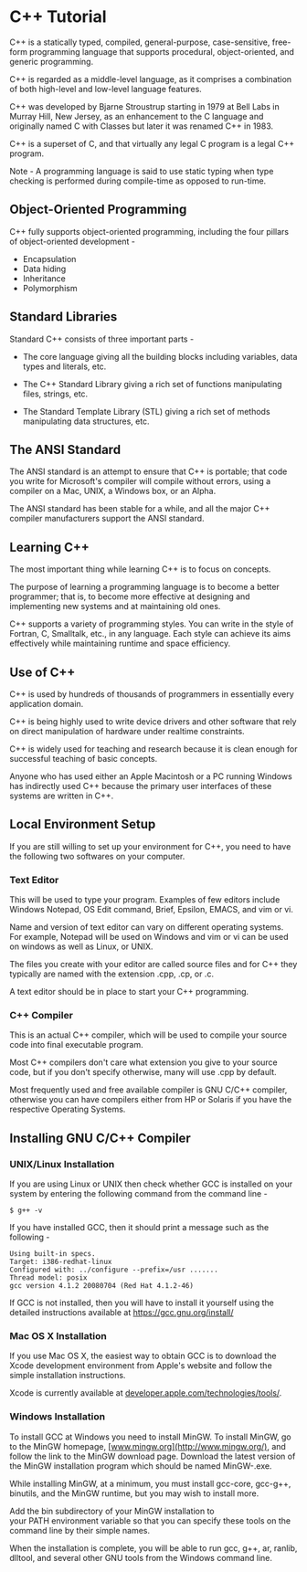 # C++ Tutorial

C++ is a statically typed, compiled, general-purpose, case-sensitive, free-form programming language that supports procedural, object-oriented, and generic programming.

C++ is regarded as a middle-level language, as it comprises a combination of both high-level and low-level language features.

C++ was developed by Bjarne Stroustrup starting in 1979 at Bell Labs in Murray Hill, New Jersey, as an enhancement to the C language and originally named C with Classes but later it was renamed C++ in 1983.

C++ is a superset of C, and that virtually any legal C program is a legal C++ program.

Note - A programming language is said to use static typing when type checking is performed during compile-time as opposed to run-time.

Object-Oriented Programming
---------------------------

C++ fully supports object-oriented programming, including the four pillars of object-oriented development -

-   Encapsulation
-   Data hiding
-   Inheritance
-   Polymorphism

Standard Libraries
------------------

Standard C++ consists of three important parts -

-   The core language giving all the building blocks including variables, data types and literals, etc.

-   The C++ Standard Library giving a rich set of functions manipulating files, strings, etc.

-   The Standard Template Library (STL) giving a rich set of methods manipulating data structures, etc.

The ANSI Standard
-----------------

The ANSI standard is an attempt to ensure that C++ is portable; that code you write for Microsoft's compiler will compile without errors, using a compiler on a Mac, UNIX, a Windows box, or an Alpha.

The ANSI standard has been stable for a while, and all the major C++ compiler manufacturers support the ANSI standard.

Learning C++
------------

The most important thing while learning C++ is to focus on concepts.

The purpose of learning a programming language is to become a better programmer; that is, to become more effective at designing and implementing new systems and at maintaining old ones.

C++ supports a variety of programming styles. You can write in the style of Fortran, C, Smalltalk, etc., in any language. Each style can achieve its aims effectively while maintaining runtime and space efficiency.

Use of C++
----------

C++ is used by hundreds of thousands of programmers in essentially every application domain.

C++ is being highly used to write device drivers and other software that rely on direct manipulation of hardware under realtime constraints.

C++ is widely used for teaching and research because it is clean enough for successful teaching of basic concepts.

Anyone who has used either an Apple Macintosh or a PC running Windows has indirectly used C++ because the primary user interfaces of these systems are written in C++.

Local Environment Setup
-----------------------

If you are still willing to set up your environment for C++, you need to have the following two softwares on your computer.

### Text Editor

This will be used to type your program. Examples of few editors include Windows Notepad, OS Edit command, Brief, Epsilon, EMACS, and vim or vi.

Name and version of text editor can vary on different operating systems. For example, Notepad will be used on Windows and vim or vi can be used on windows as well as Linux, or UNIX.

The files you create with your editor are called source files and for C++ they typically are named with the extension .cpp, .cp, or .c.

A text editor should be in place to start your C++ programming.

### C++ Compiler

This is an actual C++ compiler, which will be used to compile your source code into final executable program.

Most C++ compilers don't care what extension you give to your source code, but if you don't specify otherwise, many will use .cpp by default.

Most frequently used and free available compiler is GNU C/C++ compiler, otherwise you can have compilers either from HP or Solaris if you have the respective Operating Systems.

Installing GNU C/C++ Compiler
-----------------------------

### UNIX/Linux Installation

If you are using Linux or UNIX then check whether GCC is installed on your system by entering the following command from the command line -
```
$ g++ -v
```
If you have installed GCC, then it should print a message such as the following -
```
Using built-in specs.
Target: i386-redhat-linux
Configured with: ../configure --prefix=/usr .......
Thread model: posix
gcc version 4.1.2 20080704 (Red Hat 4.1.2-46)
```
If GCC is not installed, then you will have to install it yourself using the detailed instructions available at <https://gcc.gnu.org/install/>

### Mac OS X Installation

If you use Mac OS X, the easiest way to obtain GCC is to download the Xcode development environment from Apple's website and follow the simple installation instructions.

Xcode is currently available at [developer.apple.com/technologies/tools/](https://developer.apple.com/technologies/tools/).

### Windows Installation

To install GCC at Windows you need to install MinGW. To install MinGW, go to the MinGW homepage, [www.mingw.org](http://www.mingw.org/), and follow the link to the MinGW download page. Download the latest version of the MinGW installation program which should be named MinGW-<version>.exe.

While installing MinGW, at a minimum, you must install gcc-core, gcc-g++, binutils, and the MinGW runtime, but you may wish to install more.

Add the bin subdirectory of your MinGW installation to your PATH environment variable so that you can specify these tools on the command line by their simple names.

When the installation is complete, you will be able to run gcc, g++, ar, ranlib, dlltool, and several other GNU tools from the Windows command line.
